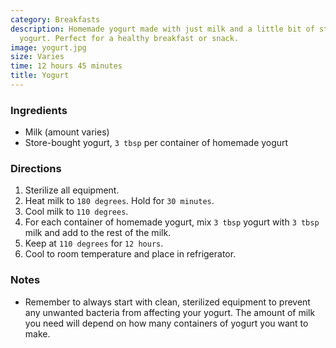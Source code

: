 ```yaml
---
category: Breakfasts
description: Homemade yogurt made with just milk and a little bit of store-bought
  yogurt. Perfect for a healthy breakfast or snack.
image: yogurt.jpg
size: Varies
time: 12 hours 45 minutes
title: Yogurt
---
```

### Ingredients

* Milk (amount varies)
* Store-bought yogurt, `3 tbsp` per container of homemade yogurt

### Directions

1. Sterilize all equipment.
2. Heat milk to `180 degrees`. Hold for `30 minutes`.
3. Cool milk to `110 degrees`.
4. For each container of homemade yogurt, mix `3 tbsp` yogurt with `3 tbsp` milk and add to the rest of the milk.
5. Keep at `110 degrees` for `12 hours`.
6. Cool to room temperature and place in refrigerator.

### Notes

- Remember to always start with clean, sterilized equipment to prevent any unwanted bacteria from affecting your yogurt. The amount of milk you need will depend on how many containers of yogurt you want to make.